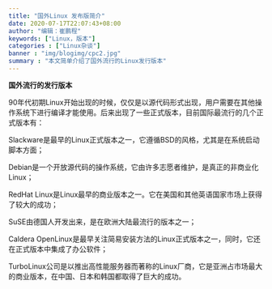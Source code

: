 ```yaml
---
title: "国外Linux 发布版简介"
date: 2020-07-17T22:07:43+08:00
author: "编辑：崔鹏程"
keywords: ["Linux，版本"]
categories : ["Linux杂谈"]
banner : "img/blogimg/cpc2.jpg"
summary : "本文简单介绍了国外流行的Linux发行版本"
---
```


**国外流行的发行版本**


90年代初期Linux开始出现的时候，仅仅是以源代码形式出现，用户需要在其他操作系统下进行编译才能使用。后来出现了一些正式版本，目前国际最流行的几个正式版本有：

Slackware是最早的Linux正式版本之一，它遵循BSD的风格，尤其是在系统启动脚本方面；

Debian是一个开放源代码的操作系统，它由许多志愿者维护，是真正的非商业化Linux；

RedHat Linux是Linux最早的商业版本之一。它在美国和其他英语国家市场上获得了较大的成功；

SuSE由德国人开发出来，是在欧洲大陆最流行的版本之一；

Caldera OpenLinux是最早关注简易安装方法的Linux正式版本之一，同时，它还在正式版本中集成了办公软件；

TurboLinux公司是以推出高性能服务器而著称的Linux厂商，它是亚洲占市场最大的商业版本，在中国、日本和韩国都取得了巨大的成功。
